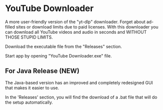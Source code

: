 # YouTube Downloader

A more user-friendly version of the "yt-dlp" downloader.
Forget about ad-filled sites or download limits due to paid licenses.
With this downloader you can download all YouTube videos and audio in seconds and WITHOUT THOSE STUPID LIMITS.

Download the executable file from the "Releases" section.

Start app by opening "YouTube Downloader.exe" file.

## For Java Release (NEW)
The Java-based version has an improved and completely redesigned GUI that makes it easier to use.

In the 'Releases' section, you will find the download of a .bat file that will do the setup automatically.
